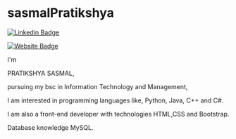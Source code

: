 # sasmalPratikshya


[![Linkedin Badge](https://img.shields.io/badge/-Pratikshya-blue?style=flat-square&logo=Linkedin&logoColor=white&link=https://www.linkedin.com/in/pratikshya-sasmal-194a16184/)](https://www.linkedin.com/in/pratikshya-sasmal-194a16184/)


[![Website Badge](https://img.shields.io/badge/StackOverflow-Pratikshya-yellow)](https://stackoverflow.com/users/16366782/pratikshya-sasmal)

 

I'm

PRATIKSHYA SASMAL,

pursuing my bsc in Information Technology and Management,

I am interested in programming languages like, Python, Java, C++ and C#.

I am also a front-end developer with technologies HTML,CSS and Bootstrap.

Database knowledge MySQL.





 

<!--

**Pratikshyasasmak/Pratikshyasasmal** is a ✨ _special_ ✨ repository because its `README.md` (this file) appears on your GitHub profile.

-->
